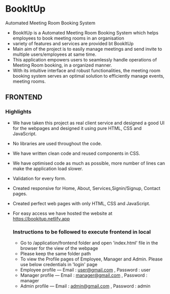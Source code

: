 # BookItUp
Automated Meeting Room Booking System
- BookItUp is a Automated Meeting Room Booking System which helps employees to book meeting rooms in an organisation
- variety of features and services are provided bt BookItUp
- Main aim of the project is to easily manage meetings and send invite to multiple users/employees at same time.
- This application empowers users to seamlessly handle operations of Meeting Room booking, in a organized manner.
- With its intuitive interface and robust functionalities, the meeting room booking system serves an optimal solution to efficiently manage events, meeting rooms.
## FRONTEND
### Highlights
- We have taken this project as real client service and designed a good UI for the webpages and designed it using pure HTML, CSS and JavaScript.
- No libraries are used throughout the code.
- We have written clean code and reused components in CSS.
- We have optimised code as much as possible, more number of lines can make the application load slower.
- Validation for every form.
- Created responsive for Home, About, Services,Signin/Signup, Contact pages.
- Created perfect web pages with only HTML, CSS and JavaScript. 
- For easy access we have hosted the website at https://bookitup.netlify.app

  ### Instructions to be followed to execute frontend in local
  - Go to /application/frontend folder and open 'index.html' file in the browser for the view of the webpage
  - Please keep the same folder path
  - To view the Profile pages of Employee, Manager and Admin. Please use below credentials in 'login' page
  - Employee profile — Email : user@gmail.com   , Password : user
  - Manager profile — Email : manager@gmail.com  , Password : manager
  - Admin profile — Email : admin@gmail.com   , Password : admin
